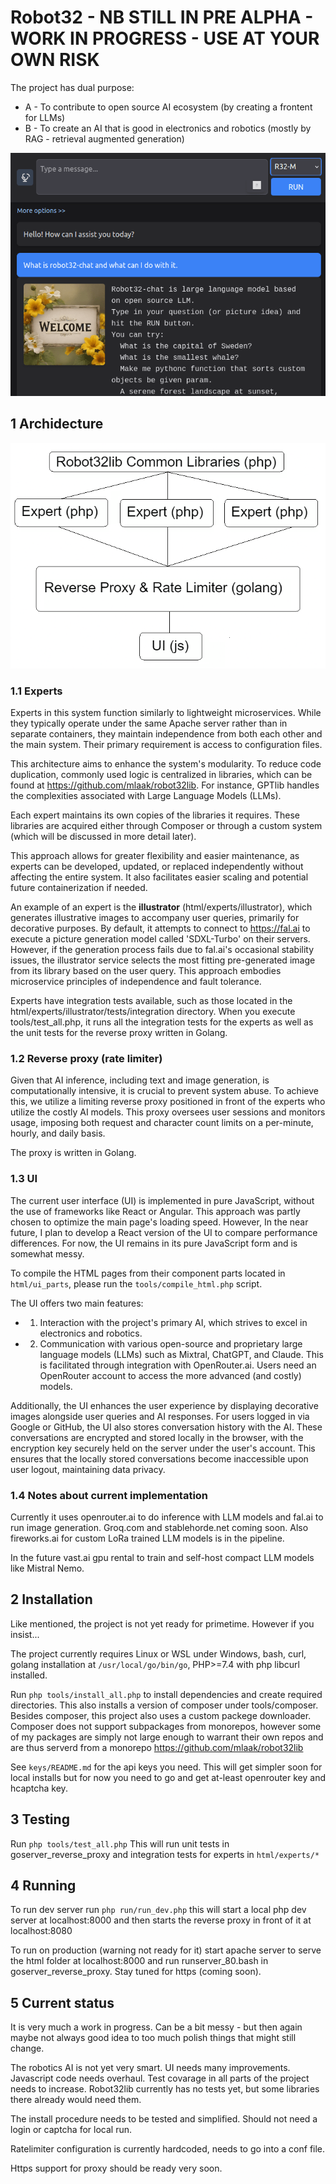 # Robot32 - NB STILL IN PRE ALPHA - WORK IN PROGRESS - USE AT YOUR OWN RISK

The project has dual purpose:
* A - To contribute to open source AI ecosystem (by creating a frontent for LLMs)
* B - To create an AI that is good in electronics and robotics (mostly by RAG - retrieval augmented generation)

![Image of project UI](https://github.com/mlaak/robot32/blob/main/html/openscreen.png?raw=true)


## 1 Archidecture

![Image of project archidecture](https://github.com/mlaak/robot32/blob/main/doc/r32diagram3.png?raw=true)


### 1.1 Experts

Experts in this system function similarly to lightweight microservices. While they typically operate under the same Apache server rather than in separate containers, they maintain independence from both each other and the main system. Their primary requirement is access to configuration files.

This architecture aims to enhance the system's modularity. To reduce code duplication, commonly used logic is centralized in libraries, which can be found at https://github.com/mlaak/robot32lib. For instance, GPTlib handles the complexities associated with Large Language Models (LLMs).

Each expert maintains its own copies of the libraries it requires. These libraries are acquired either through Composer or through a custom system (which will be discussed in more detail later).

This approach allows for greater flexibility and easier maintenance, as experts can be developed, updated, or replaced independently without affecting the entire system. It also facilitates easier scaling and potential future containerization if needed.

An example of an expert is the **illustrator** (html/experts/illustrator), which generates illustrative images to accompany user queries, primarily for decorative purposes. By default, it attempts to connect to https://fal.ai to execute a picture generation model called 'SDXL-Turbo' on their servers. However, if the generation process fails due to fal.ai's occasional stability issues, the illustrator service selects the most fitting pre-generated image from its library based on the user query. This approach embodies microservice principles of independence and fault tolerance.

Experts have integration tests available, such as those located in the html/experts/illustrator/tests/integration directory. When you execute tools/test_all.php, it runs all the integration tests for the experts as well as the unit tests for the reverse proxy written in Golang.

### 1.2 Reverse proxy (rate limiter)

Given that AI inference, including text and image generation, is computationally intensive, it is crucial to prevent system abuse. To achieve this, we utilize a limiting reverse proxy positioned in front of the experts who utilize the costly AI models. This proxy oversees user sessions and monitors usage, imposing both request and character count limits on a per-minute, hourly, and daily basis.

The proxy is written in Golang.


### 1.3 UI

The current user interface (UI) is implemented in pure JavaScript, without the use of frameworks like React or Angular. This approach was partly chosen to optimize the main page's loading speed. However, In the near future, I plan to develop a React version of the UI to compare performance differences. For now, the UI remains in its pure JavaScript form and is somewhat messy.

To compile the HTML pages from their component parts located in `html/ui_parts`, please run the `tools/compile_html.php` script.

The UI offers two main features:
* 1. Interaction with the project's primary AI, which strives to excel in electronics and robotics.
* 2. Communication with various open-source and proprietary large language models (LLMs) such as Mixtral, ChatGPT, and Claude. This is facilitated through integration with OpenRouter.ai. Users need an OpenRouter account to access the more advanced (and costly) models.

Additionally, the UI enhances the user experience by displaying decorative images alongside user queries and AI responses. For users logged in via Google or GitHub, the UI also stores conversation history with the AI. These conversations are encrypted and stored locally in the browser, with the encryption key securely held on the server under the user's account. This ensures that the locally stored conversations become inaccessible upon user logout, maintaining data privacy.

### 1.4 Notes about current implementation

Currently it uses openrouter.ai to do inference with LLM models and fal.ai to run image generation. Groq.com and stablehorde.net coming soon. Also fireworks.ai for custom LoRa trained LLM models is in the pipeline. 

In the future vast.ai gpu rental to train and self-host compact LLM models like Mistral Nemo.


## 2 Installation

Like mentioned, the project is not yet ready for primetime. However if you insist...

The project currently requires Linux or WSL under Windows, bash, curl, golang installation at `/usr/local/go/bin/go`, PHP>=7.4 with php libcurl installed.

Run `php tools/install_all.php` to install dependencies and create required directories. This also installs a version of composer under tools/composer. Besides composer, this project also uses a custom packege downloader. Composer does not support subpackages from monorepos, however some of my packages are simply not large enough to warrant their own repos and are thus serverd from a monorepo https://github.com/mlaak/robot32lib   

See `keys/README.md` for the api keys you need. This will get simpler soon for local installs but for now you need to go and get at-least openrouter key and hcaptcha key.

## 3 Testing

Run `php tools/test_all.php` This will run unit tests in goserver_reverse_proxy and integration tests for experts in `html/experts/*`

## 4 Running

To run dev server run `php run/run_dev.php` this will start a local php dev server at localhost:8000 and then starts the reverse proxy in front of it at localhost:8080

To run on production (warning not ready for it) start apache server to serve the html folder at localhost:8000 and run runserver_80.bash in goserver_reverse_proxy. Stay tuned for https (coming soon).

## 5 Current status

It is very much a work in progress. Can be a bit messy - but then again maybe not always good idea to too much polish things that might still change.

The robotics AI is not yet very smart. UI needs many improvements. Javascript code needs overhaul. Test covarage in all parts of the project needs to increase. Robot32lib currently has no tests yet, but some libraries there already would need them.

The install procedure needs to be tested and simplified. Should not need a login or captcha for local run. 

Ratelimiter configuration is currently hardcoded, needs to go into a conf file.

Https support for proxy should be ready very soon. 


<!---


Based on the provided plan, it seems that the student's project, named Robot32, is primarily focused on developing a website (Robot32.com) that features a helpful AI, particularly in the field of technology, robotics, and automation. The AI will be built using open-source large language models (LLMs) from Mistral, such as Mistral 7b, Mixtral 8x7b, and Mixtral 8x22b.

The website will have a chat interface, allowing users to interact with the AI. The AI's behavior will be customized using Retrieval-Augmented Generation (RAG) and, in the future, possibly Lora training. These techniques help the AI to access and utilize relevant information during conversations, improving its ability to provide accurate and helpful responses.

While the project does not explicitly mention creating a physical robot for users to physically interact with, the AI on the Robot32 website will be able to provide guidance and resources for building hardware components, such as 'arms' and 'legs' for a robot. This way, the AI can assist users in creating their own physical robots by providing information and instructions.

Overall, the student's project aims to create a valuable and engaging web-based AI focused on technology, robotics, and automation, with a strong emphasis on open-source and customizable features.

Robot32 AI (Mixtral 8x7b)

-->